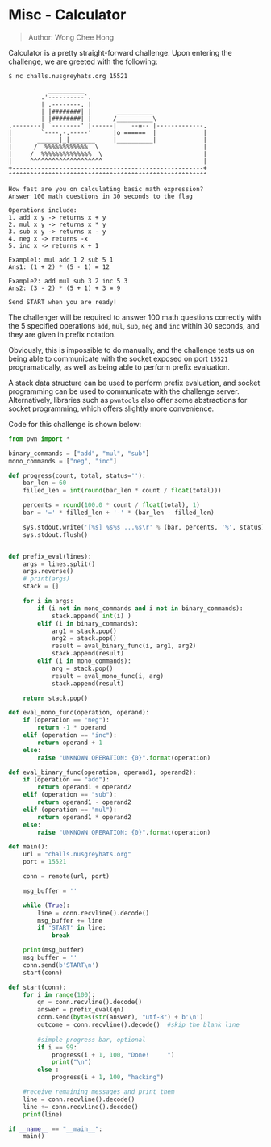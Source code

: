 # Misc - Calculator
> Author: Wong Chee Hong

Calculator is a pretty straight-forward challenge. Upon entering the challenge, we are greeted with the following:

```
$ nc challs.nusgreyhats.org 15521

           __________
         .'----------`.
         | .--------. |
         | |########| |       __________
         | |########| |      /__________\
.--------| `--------' |------|    --=-- |-------------. 
|        `----,-.-----'      |o ======  |             | 
|       ______|_|_______     |__________|             | 
|      /  %%%%%%%%%%%%  \                             | 
|     /  %%%%%%%%%%%%%%  \                            | 
|     ^^^^^^^^^^^^^^^^^^^^                            | 
+-----------------------------------------------------+ 
^^^^^^^^^^^^^^^^^^^^^^^^^^^^^^^^^^^^^^^^^^^^^^^^^^^^^^^ 

How fast are you on calculating basic math expression?
Answer 100 math questions in 30 seconds to the flag

Operations include:
1. add x y -> returns x + y
2. mul x y -> returns x * y
3. sub x y -> returns x - y
4. neg x -> returns -x
5. inc x -> returns x + 1

Example1: mul add 1 2 sub 5 1
Ans1: (1 + 2) * (5 - 1) = 12

Example2: add mul sub 3 2 inc 5 3
Ans2: (3 - 2) * (5 + 1) + 3 = 9

Send START when you are ready!
```

The challenger will be required to answer 100 math questions correctly with the 5 specified operations `add`, `mul`, `sub`, `neg` and `inc` within 30 seconds, and they are given in prefix notation.

Obviously, this is impossible to do manually, and the challenge tests us on being able to communicate with the socket exposed on port `15521` programatically, as well as being able to perform prefix evaluation. 

A stack data structure can be used to perform prefix evaluation, and socket programming can be used to communicate with the challenge server. Alternatively, libraries such as `pwntools` also offer some abstractions for socket programming, which offers slightly more convenience.

Code for this challenge is shown below:

```python
from pwn import *

binary_commands = ["add", "mul", "sub"]
mono_commands = ["neg", "inc"]

def progress(count, total, status=''):
    bar_len = 60
    filled_len = int(round(bar_len * count / float(total)))

    percents = round(100.0 * count / float(total), 1)
    bar = '=' * filled_len + '-' * (bar_len - filled_len)

    sys.stdout.write('[%s] %s%s ...%s\r' % (bar, percents, '%', status))
    sys.stdout.flush() 


def prefix_eval(lines):
    args = lines.split()
    args.reverse()
    # print(args)
    stack = []

    for i in args:
        if (i not in mono_commands and i not in binary_commands):
            stack.append( int(i) )
        elif (i in binary_commands):
            arg1 = stack.pop()
            arg2 = stack.pop()
            result = eval_binary_func(i, arg1, arg2)
            stack.append(result)
        elif (i in mono_commands):
            arg = stack.pop()
            result = eval_mono_func(i, arg)
            stack.append(result)

    return stack.pop()

def eval_mono_func(operation, operand):
    if (operation == "neg"):
        return -1 * operand
    elif (operation == "inc"):
        return operand + 1
    else:
        raise "UNKNOWN OPERATION: {0}".format(operation)

def eval_binary_func(operation, operand1, operand2):
    if (operation == "add"):
        return operand1 + operand2
    elif (operation == "sub"):
        return operand1 - operand2
    elif (operation == "mul"):
        return operand1 * operand2
    else:
        raise "UNKNOWN OPERATION: {0}".format(operation)

def main(): 
    url = "challs.nusgreyhats.org"
    port = 15521

    conn = remote(url, port)

    msg_buffer = ''

    while (True):
        line = conn.recvline().decode()
        msg_buffer += line
        if 'START' in line:
            break

    print(msg_buffer)
    msg_buffer = ''
    conn.send(b'START\n')
    start(conn)

def start(conn):
    for i in range(100):
        qn = conn.recvline().decode()
        answer = prefix_eval(qn)
        conn.send(bytes(str(answer), "utf-8") + b'\n')
        outcome = conn.recvline().decode()  #skip the blank line
        
        #simple progress bar, optional
        if i == 99:
            progress(i + 1, 100, "Done!     ")
            print("\n")
        else :
            progress(i + 1, 100, "hacking")

    #receive remaining messages and print them
    line = conn.recvline().decode()
    line += conn.recvline().decode()
    print(line)

if __name__ == "__main__":
    main()
```